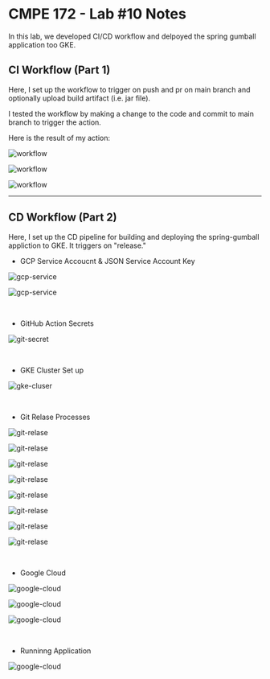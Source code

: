 # CMPE 172 - Lab #10 Notes

In this lab, we developed CI/CD workflow and delpoyed the spring gumball application too GKE.

## CI Workflow (Part 1)

Here, I set up the workflow to trigger on push and pr on main branch and optionally upload build artifact (i.e. jar file). 

I tested the workflow by making a change to the code and commit to main branch to trigger the action.

Here is the result of my action: 

![workflow](images/ci-workflow-1.png)

![workflow](images/ci-workflow-test-2.png)

![workflow](images/ci-workflow-test-3.png)

---

## CD Workflow (Part 2)

Here, I set up the CD pipeline for building and deploying the spring-gumball appliction to GKE. It triggers on "release."


* GCP Service Accoucnt & JSON Service Account Key

![gcp-service](images/gcp-service-account-4.png)

![gcp-service](images/gcp-service-key-5.png)


<br>

*  GitHub Action Secrets

![git-secret](images/git-secret-6.png)

<br>

* GKE Cluster Set up

![gke-cluser](images/cluster-gke-7.png)

<br>

* Git Relase Processes

![git-relase](images/git-release-8.png)

![git-relase](images/release-detials-9.png)

![git-relase](images/release-detials-9.png)

![git-relase](images/release-detials-9.png)

![git-relase](images/git-workflows-10.png)

![git-relase](images/git-cd-pipeline-workflow-11.png)

![git-relase](images/git-process-complete-12.png)

![git-relase](images/git-updated-workflow-13.png)

<br>

* Google Cloud

![google-cloud](images/worklaods-gke-14.png)

![google-cloud](images/services-gke-15.png)

![google-cloud](images/ingress-gke-16.png)

<br>


* Runninng Application

![google-cloud](images/gumball-application-17.png)




